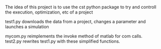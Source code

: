 The idea of this project is to use the cst python package
to try and controll the execution, optimization, etc of a project

test1.py downloads the data from a project, changes a parameter and launches a simulation

mycom.py reimplements the invoke method of matlab for com calls.
test2.py rewrites test1.py with these simplified functions.

